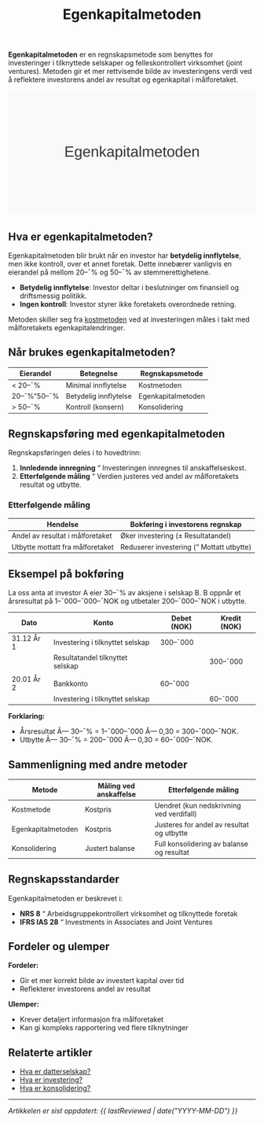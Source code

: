 ﻿---
title: "Egenkapitalmetoden"
seoTitle: "Egenkapitalmetoden | Investering i tilknyttede selskaper"
description: "Egenkapitalmetoden brukes for investeringer med betydelig innflytelse. Lær når metoden brukes, bokføring, måling og forskjeller mot kostmetode og konsolidering."
summary: "Kort innføring i egenkapitalmetoden: når den gjelder, hvordan den føres og nøkkelforskjeller mot andre metoder."
---

**Egenkapitalmetoden** er en regnskapsmetode som benyttes for investeringer i tilknyttede selskaper og felleskontrollert virksomhet (joint ventures). Metoden gir et mer rettvisende bilde av investeringens verdi ved å reflektere investorens andel av resultat og egenkapital i målforetaket.

![Illustrasjon som viser Egenkapitalmetoden](egenkapitalmetoden-image.svg)

## Hva er egenkapitalmetoden?

Egenkapitalmetoden blir brukt når en investor har **betydelig innflytelse**, men ikke kontroll, over et annet foretak. Dette innebærer vanligvis en eierandel på mellom 20–¯% og 50–¯% av stemmerettighetene.

- **Betydelig innflytelse**: Investor deltar i beslutninger om finansiell og driftsmessig politikk.
- **Ingen kontroll**: Investor styrer ikke foretakets overordnede retning.

Metoden skiller seg fra [kostmetoden](/blogs/regnskap/hva-er-kostmetoden "Hva er Kostmetoden? Regnskapsføring av Investeringer med Kostpris") ved at investeringen måles i takt med målforetakets egenkapitalendringer.

## Når brukes egenkapitalmetoden?

| Eierandel     | Betegnelse                      | Regnskapsmetode                |
| ------------- | ------------------------------- | ------------------------------ |
| < 20–¯%        | Minimal innflytelse             | Kostmetoden                    |
| 20–¯%“50–¯%     | Betydelig innflytelse           | Egenkapitalmetoden             |
| > 50–¯%        | Kontroll (konsern)              | Konsolidering                  |

## Regnskapsføring med egenkapitalmetoden

Regnskapsføringen deles i to hovedtrinn:

1. **Innledende innregning** “ Investeringen innregnes til anskaffelseskost.
2. **Etterfølgende måling** “ Verdien justeres ved andel av målforetakets resultat og utbytte.

### Etterfølgende måling

| Hendelse                                         | Bokføring i investorens regnskap           |
| ------------------------------------------------- | ------------------------------------------ |
| Andel av resultat i målforetaket                  | Øker investering (± Resultatandel)         |
| Utbytte mottatt fra målforetaket                  | Reduserer investering (“ Mottatt utbytte)  |

## Eksempel på bokføring

La oss anta at investor A eier 30–¯% av aksjene i selskap B. B oppnår et årsresultat på 1–¯000–¯000–¯NOK og utbetaler 200–¯000–¯NOK i utbytte.

| Dato       | Konto                             | Debet (NOK)  | Kredit (NOK) |
| ---------- | --------------------------------- | ------------ | ------------ |
| 31.12 År 1 | Investering i tilknyttet selskap  | 300–¯000      |              |
|            | Resultatandel tilknyttet selskap  |              | 300–¯000      |
|            |                                   |              |              |
| 20.01 År 2 | Bankkonto                         | 60–¯000       |              |
|            | Investering i tilknyttet selskap  |              | 60–¯000       |

**Forklaring:**

- Årsresultat Ã— 30–¯% = 1–¯000–¯000 Ã— 0,30 = 300–¯000–¯NOK.
- Utbytte Ã— 30–¯% = 200–¯000 Ã— 0,30 = 60–¯000–¯NOK.

## Sammenligning med andre metoder

| Metode             | Måling ved anskaffelse | Etterfølgende måling                      |
| ------------------- | ---------------------- | ----------------------------------------- |
| Kostmetode         | Kostpris               | Uendret (kun nedskrivning ved verdifall)  |
| Egenkapitalmetoden  | Kostpris               | Justeres for andel av resultat og utbytte |
| Konsolidering      | Justert balanse         | Full konsolidering av balanse og resultat  |

## Regnskapsstandarder

Egenkapitalmetoden er beskrevet i:

- **NRS 8** “ Arbeidsgruppekontrollert virksomhet og tilknyttede foretak
- **IFRS IAS 28** “ Investments in Associates and Joint Ventures

## Fordeler og ulemper

**Fordeler:**

- Gir et mer korrekt bilde av investert kapital over tid
- Reflekterer investorens andel av resultat

**Ulemper:**

- Krever detaljert informasjon fra målforetaket
- Kan gi kompleks rapportering ved flere tilknytninger

## Relaterte artikler

- [Hva er datterselskap?](/blogs/regnskap/hva-er-datterselskap "Hva er datterselskap? Forklaring av Kontroll og Konsernregnskap")
- [Hva er investering?](/blogs/regnskap/hva-er-investere "Hva er å Investere? Komplett Guide til Investeringer i Regnskap")
- [Hva er konsolidering?](/blogs/regnskap/hva-er-konsolidering "Hva er Konsolidering? Komplett Guide til Konsernregnskap")

***
_Artikkelen er sist oppdatert: {{ lastReviewed | date("YYYY-MM-DD") }}_











